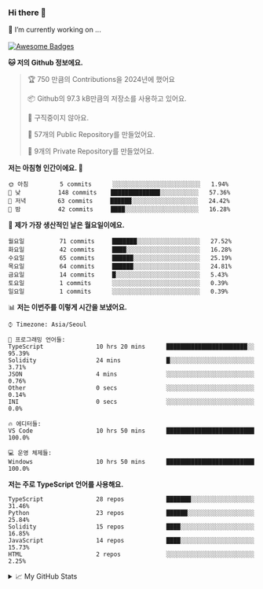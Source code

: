 ### Hi there 👋 
🔭 I’m currently working on ... </br></br>
[![Awesome Badges](https://img.shields.io/badge/Introduce-EN-green.svg)](https://github.com/tlatkdgus1/tlatkdgus1/blob/main/README.md.en)

<!--START_SECTION:waka-->
**🐱 저의 Github 정보에요.** 

> 🏆 750 만큼의 Contributions을 2024년에 했어요
 > 
> 📦 Github의 97.3 kB만큼의 저장소를 사용하고 있어요. 
 > 
> 🚫 구직중이지 않아요.
 > 
> 📜 57개의 Public Repository를 만들었어요. 
 > 
> 🔑 9개의 Private Repository를 만들었어요.  

**저는 아침형 인간이에요. 🐤** 

```text
🌞 아침         5 commits      ░░░░░░░░░░░░░░░░░░░░░░░░░   1.94% 
🌆 낮　         148 commits    ██████████████░░░░░░░░░░░   57.36% 
🌃 저녁         63 commits     ██████░░░░░░░░░░░░░░░░░░░   24.42% 
🌙 밤　         42 commits     ████░░░░░░░░░░░░░░░░░░░░░   16.28%

```
📅 **제가 가장 생산적인 날은 월요일이에요.** 

```text
월요일          71 commits     ███████░░░░░░░░░░░░░░░░░░   27.52% 
화요일          42 commits     ████░░░░░░░░░░░░░░░░░░░░░   16.28% 
수요일          65 commits     ██████░░░░░░░░░░░░░░░░░░░   25.19% 
목요일          64 commits     ██████░░░░░░░░░░░░░░░░░░░   24.81% 
금요일          14 commits     █░░░░░░░░░░░░░░░░░░░░░░░░   5.43% 
토요일          1 commits      ░░░░░░░░░░░░░░░░░░░░░░░░░   0.39% 
일요일          1 commits      ░░░░░░░░░░░░░░░░░░░░░░░░░   0.39%

```


📊 **저는 이번주를 이렇게 시간을 보냈어요.** 

```text
⌚︎ Timezone: Asia/Seoul

💬 프로그래밍 언어들: 
TypeScript               10 hrs 20 mins      ███████████████████████░░   95.39% 
Solidity                 24 mins             █░░░░░░░░░░░░░░░░░░░░░░░░   3.71% 
JSON                     4 mins              ░░░░░░░░░░░░░░░░░░░░░░░░░   0.76% 
Other                    0 secs              ░░░░░░░░░░░░░░░░░░░░░░░░░   0.14% 
INI                      0 secs              ░░░░░░░░░░░░░░░░░░░░░░░░░   0.0%

🔥 에디터들: 
VS Code                  10 hrs 50 mins      █████████████████████████   100.0%

💻 운영 체제들: 
Windows                  10 hrs 50 mins      █████████████████████████   100.0%

```

**저는 주로 TypeScript 언어를 사용해요.** 

```text
TypeScript               28 repos            ███████░░░░░░░░░░░░░░░░░░   31.46% 
Python                   23 repos            ██████░░░░░░░░░░░░░░░░░░░   25.84% 
Solidity                 15 repos            ████░░░░░░░░░░░░░░░░░░░░░   16.85% 
JavaScript               14 repos            ████░░░░░░░░░░░░░░░░░░░░░   15.73% 
HTML                     2 repos             ░░░░░░░░░░░░░░░░░░░░░░░░░   2.25%

```



<!--END_SECTION:waka-->

<details>
<summary>📈 My GitHub Stats</summary>
<p align="center"> <img src="https://github-readme-stats.vercel.app/api?username=tlatkdgus1&show_icons=true" alt="tlatkdgus1" />
</details>
